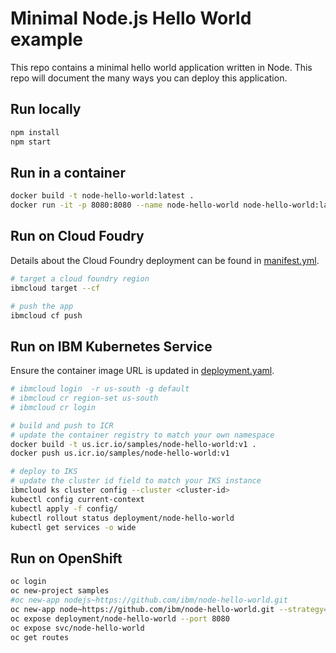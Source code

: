 # Minimal Node.js Hello World example

This repo contains a minimal hello world application written in Node. This repo will document the many ways you can deploy this application.

## Run locally

```bash
npm install
npm start
```

## Run in a container

```bash
docker build -t node-hello-world:latest .
docker run -it -p 8080:8080 --name node-hello-world node-hello-world:latest
```

## Run on Cloud Foudry

Details about the Cloud Foundry deployment can be found in [manifest.yml](manifest.yml).

```bash
# target a cloud foundry region
ibmcloud target --cf

# push the app
ibmcloud cf push
```

## Run on IBM Kubernetes Service

Ensure the container image URL is updated in [deployment.yaml](config/deployment.yaml).

```bash
# ibmcloud login  -r us-south -g default
# ibmcloud cr region-set us-south
# ibmcloud cr login

# build and push to ICR
# update the container registry to match your own namespace
docker build -t us.icr.io/samples/node-hello-world:v1 .
docker push us.icr.io/samples/node-hello-world:v1

# deploy to IKS
# update the cluster id field to match your IKS instance
ibmcloud ks cluster config --cluster <cluster-id>
kubectl config current-context
kubectl apply -f config/
kubectl rollout status deployment/node-hello-world
kubectl get services -o wide
```

## Run on OpenShift

```bash
oc login
oc new-project samples
#oc new-app nodejs~https://github.com/ibm/node-hello-world.git
oc new-app node~https://github.com/ibm/node-hello-world.git --strategy=docker
oc expose deployment/node-hello-world --port 8080 
oc expose svc/node-hello-world
oc get routes
```
